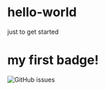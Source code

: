 # hello-world
just to get started

# my first badge!
![GitHub issues](https://img.shields.io/github/issues-raw/Coruna/hello-world)
